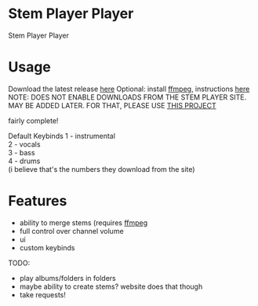 # Stem Player Player
Stem Player Player

# Usage
Download the latest release [here](https://github.com/nn9dev/stemplayerplayer/releases/latest)
Optional: install [ffmpeg](https://ffmpeg.org), instructions [here](https://www.google.com/search?q=how+to+install+ffmpeg+and+add+it+to+path)
NOTE: DOES NOT ENABLE DOWNLOADS FROM THE STEM PLAYER SITE. MAY BE ADDED LATER. FOR THAT, PLEASE USE [THIS PROJECT](https://github.com/krystalgamer/stem-player-emulator)

fairly complete!

Default Keybinds
1 - instrumental\
2 - vocals\
3 - bass\
4 - drums\
(i believe that's the numbers they download from the site)

# Features
- ability to merge stems (requires [ffmpeg](https://ffmpeg.org)
- full control over channel volume
- ui
- custom keybinds

TODO:
- play albums/folders in folders
- maybe ability to create stems? website does that though
- take requests!
